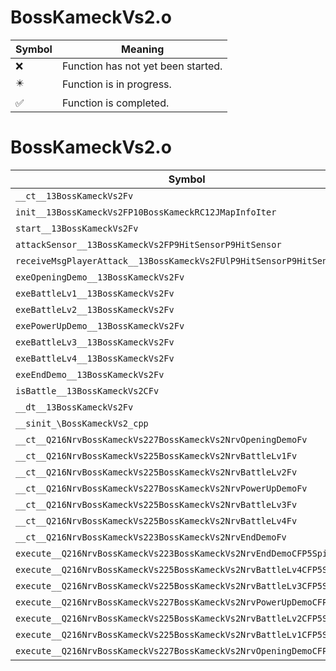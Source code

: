 # BossKameckVs2.o
| Symbol | Meaning 
| ------------- | ------------- 
| :x: | Function has not yet been started. 
| :eight_pointed_black_star: | Function is in progress. 
| :white_check_mark: | Function is completed. 


# BossKameckVs2.o
| Symbol | Decompiled? |
| ------------- | ------------- |
| `__ct__13BossKameckVs2Fv` | :x: |
| `init__13BossKameckVs2FP10BossKameckRC12JMapInfoIter` | :x: |
| `start__13BossKameckVs2Fv` | :x: |
| `attackSensor__13BossKameckVs2FP9HitSensorP9HitSensor` | :x: |
| `receiveMsgPlayerAttack__13BossKameckVs2FUlP9HitSensorP9HitSensor` | :x: |
| `exeOpeningDemo__13BossKameckVs2Fv` | :x: |
| `exeBattleLv1__13BossKameckVs2Fv` | :x: |
| `exeBattleLv2__13BossKameckVs2Fv` | :x: |
| `exePowerUpDemo__13BossKameckVs2Fv` | :x: |
| `exeBattleLv3__13BossKameckVs2Fv` | :x: |
| `exeBattleLv4__13BossKameckVs2Fv` | :x: |
| `exeEndDemo__13BossKameckVs2Fv` | :x: |
| `isBattle__13BossKameckVs2CFv` | :x: |
| `__dt__13BossKameckVs2Fv` | :x: |
| `__sinit_\BossKameckVs2_cpp` | :x: |
| `__ct__Q216NrvBossKameckVs227BossKameckVs2NrvOpeningDemoFv` | :x: |
| `__ct__Q216NrvBossKameckVs225BossKameckVs2NrvBattleLv1Fv` | :x: |
| `__ct__Q216NrvBossKameckVs225BossKameckVs2NrvBattleLv2Fv` | :x: |
| `__ct__Q216NrvBossKameckVs227BossKameckVs2NrvPowerUpDemoFv` | :x: |
| `__ct__Q216NrvBossKameckVs225BossKameckVs2NrvBattleLv3Fv` | :x: |
| `__ct__Q216NrvBossKameckVs225BossKameckVs2NrvBattleLv4Fv` | :x: |
| `__ct__Q216NrvBossKameckVs223BossKameckVs2NrvEndDemoFv` | :x: |
| `execute__Q216NrvBossKameckVs223BossKameckVs2NrvEndDemoCFP5Spine` | :x: |
| `execute__Q216NrvBossKameckVs225BossKameckVs2NrvBattleLv4CFP5Spine` | :x: |
| `execute__Q216NrvBossKameckVs225BossKameckVs2NrvBattleLv3CFP5Spine` | :x: |
| `execute__Q216NrvBossKameckVs227BossKameckVs2NrvPowerUpDemoCFP5Spine` | :x: |
| `execute__Q216NrvBossKameckVs225BossKameckVs2NrvBattleLv2CFP5Spine` | :x: |
| `execute__Q216NrvBossKameckVs225BossKameckVs2NrvBattleLv1CFP5Spine` | :x: |
| `execute__Q216NrvBossKameckVs227BossKameckVs2NrvOpeningDemoCFP5Spine` | :x: |
